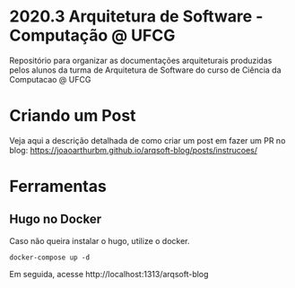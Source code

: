 # 2020.3 Arquitetura de Software - Computação @ UFCG
Repositório para organizar as documentações arquiteturais produzidas pelos alunos da turma de Arquitetura de Software do curso de Ciência da Computacao @ UFCG

# Criando um Post

Veja aqui a descrição detalhada de como criar um post em fazer um PR no blog: https://joaoarthurbm.github.io/arqsoft-blog/posts/instrucoes/


# Ferramentas

## Hugo no Docker
Caso não queira instalar o hugo, utilize o docker.

```shell
docker-compose up -d
```

Em seguida, acesse http://localhost:1313/arqsoft-blog
